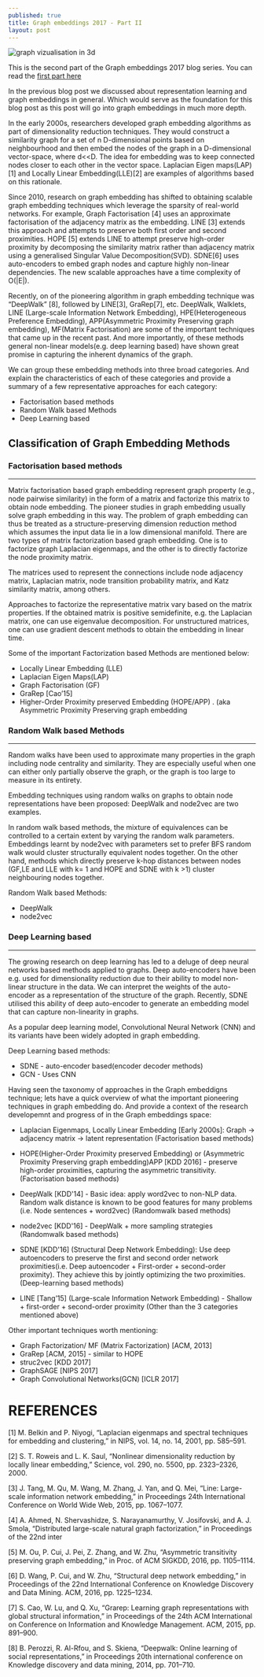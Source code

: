 ```yaml
---
published: true
title: Graph embeddings 2017 - Part II
layout: post
---
```

![graph vizualisation in 3d]({{site.baseurl}}/images/3d-graph-viz.png)

This is the second part of the Graph embeddings 2017 blog series. You can read the [first part here](https://iamsiva11.github.io/Graph-embeddings-part-1/)

In the previous blog post we discussed about representation learning and graph embeddings in general. Which would serve as the foundation for this blog post as this post will go into graph embeddings in much more depth. 

In the early 2000s, researchers developed graph embedding algorithms as part of dimensionality reduction techniques. They would construct  a  similarity  graph  for  a  set  of n D-dimensional  points  based  on  neighbourhood  and  then embed  the  nodes  of  the  graph  in  a D-dimensional  vector-space, where d<<D. The idea for embedding was to keep connected  nodes  closer  to  each  other  in  the  vector  space. Laplacian  Eigen maps(LAP)[1] and  Locally  Linear  Embedding(LLE)[2] are  examples  of  algorithms  based  on  this  rationale. 

Since 2010, research on graph embedding has shifted to obtaining scalable  graph embedding techniques which leverage the sparsity of real-world networks. For example, Graph Factorisation [4] uses an approximate factorisation of the adjacency matrix as the embedding. LINE [3] extends this approach and attempts to preserve both first order and second proximities. HOPE [5] extends LINE to attempt preserve  high-order  proximity  by  decomposing  the  similarity matrix rather than adjacency matrix using a generalised Singular Value Decomposition(SVD). SDNE[6] uses auto-encoders to embed graph nodes and capture highly non-linear dependencies. The new scalable approaches have a time complexity of O(|E|).

Recently, on of the pioneering algorithm in graph embedding technique was “DeepWalk” [8], followed by LINE[3], GraRep[7], etc. DeepWalk,	Walklets, LINE (Large-scale Information Network Embedding),	HPE(Heterogeneous Preference Embedding), APP(Asymmetric Proximity Preserving graph embedding), MF(Matrix Factorisation) are some of the important techniques that came up in the recent past. And more importantly, of these methods general  non-linear  models(e.g.  deep learning based) have shown great promise in capturing the inherent  dynamics of the graph.

We can group these embedding methods into three broad categories. And explain the characteristics of each of these categories and provide a summary of a few representative approaches for each category:

* Factorisation based methods
* Random Walk based Methods
* Deep Learning based

## Classification of Graph Embedding Methods

### Factorisation based methods
---

Matrix factorisation based graph embedding represent graph property (e.g., node pairwise similarity) in the form of a matrix and factorize this matrix to obtain node embedding. The pioneer studies in graph embedding usually solve graph embedding in this way. The problem of graph embedding can thus be treated as a structure-preserving dimension reduction method which assumes the input data lie in a low dimensional manifold. There are two types of matrix  factorization based graph embedding. One is to factorize graph Laplacian eigenmaps, and the other is to directly factorize the node proximity matrix. 

The matrices used to represent the connections include node adjacency matrix, Laplacian matrix, node transition probability matrix, and Katz  similarity matrix,  among  others. 

Approaches  to  factorize  the  representative  matrix  vary  based  on  the  matrix properties.  If  the  obtained  matrix  is  positive  semidefinite, e.g.  the  Laplacian  matrix,  one  can  use  eigenvalue  decomposition. For  unstructured  matrices,  one  can  use  gradient descent methods to obtain the embedding in linear time.

Some of the important Factorization based Methods are mentioned below:

* Locally Linear Embedding (LLE)
* Laplacian Eigen Maps(LAP)
* Graph Factorisation (GF) 
* GraRep [Cao’15]
* Higher-Order Proximity preserved Embedding (HOPE/APP) . (aka Asymmetric Proximity Preserving graph embedding

### Random Walk based Methods
---

Random walks have been used to approximate many properties in the graph including node centrality and similarity. They are especially useful when one can either only  partially  observe  the  graph,  or  the  graph  is  too  large to measure in its entirety.

Embedding techniques using random walks on graphs to obtain node representations have been proposed: DeepWalk and node2vec are two examples. 

In random walk based  methods,  the  mixture  of  equivalences  can  be  controlled  to  a  certain  extent  by  varying  the  random  walk parameters. Embeddings learnt  by node2vec with  parameters set  to  prefer  BFS  random  walk  would  cluster  structurally equivalent  nodes  together. On  the  other  hand,  methods which directly preserve k-hop distances between nodes (GF,LE and LLE with k= 1 and HOPE and SDNE with k >1) cluster neighbouring nodes together.

Random Walk based Methods:

* DeepWalk
* node2vec

### Deep Learning based
---

The growing research on deep learning has led to a deluge of deep neural networks based methods applied to graphs. Deep auto-encoders have been e.g. used for dimensionality reduction  due to their ability to model non-linear structure in the data. We can interpret the weights of the auto-encoder as a representation of  the  structure  of  the  graph. Recently, SDNE  utilised this ability of deep auto-encoder to generate an embedding model that can capture non-linearity in graphs. 

As  a  popular  deep  learning model, Convolutional Neural Network (CNN) and its variants  have  been  widely  adopted  in  graph  embedding.

Deep Learning based methods:

* SDNE - auto-encoder based(encoder decoder methods)
* GCN - Uses CNN

Having seen the taxonomy of approaches in the Graph embeddigns technique; lets have a quick overview of what the important pioneering techniques in graph embedding do. And provide a context of the research developemnt and progress of in the Graph embeddings space:

* Laplacian Eigenmaps, Locally Linear Embedding [Early 2000s]: 
Graph -> adjacency matrix -> latent representation (Factorisation based methods)

* HOPE(Higher-Order Proximity preserved Embedding) or (Asymmetric Proximity Preserving graph embedding)APP [KDD 2016] - preserve high-order proximities, capturing the asymmetric transitivity. (Factorisation based methods)

* DeepWalk [KDD'14] - Basic idea: apply word2vec to non-NLP data. Random walk distance is known to be good features for many problems (i.e. Node sentences + word2vec) (Randomwalk based methods)

* node2vec [KDD'16] - DeepWalk + more sampling strategies (Randomwalk based methods)

* SDNE [KDD'16] (Structural Deep Network Embedding): Use  deep  autoencoders  to preserve  the  first  and  second  order  network proximities(i.e. Deep autoencoder + First-order + second-order proximity). They achieve this by jointly optimizing the two proximities. (Deep-learning based methods)

* LINE [Tang’15] (Large-scale Information Network Embedding) - Shallow + first-order + second-order proximity (Other than the 3 categories mentioned above)

Other important techniques worth mentioning:

* Graph Factorization/ MF (Matrix Factorization) [ACM, 2013]
* GraRep [ACM, 2015] - similar to HOPE
* struc2vec [KDD 2017]
* GraphSAGE [NIPS 2017]
* Graph Convolutional Networks(GCN) [ICLR 2017]

# REFERENCES

[1] M. Belkin and P. Niyogi, “Laplacian eigenmaps and spectral techniques for embedding and clustering,” in NIPS, vol. 14, no. 14, 2001, pp. 585–591.

[2] S. T. Roweis and L. K. Saul, “Nonlinear dimensionality reduction by locally linear embedding,” Science, vol. 290, no. 5500, pp. 2323–2326, 2000.

[3] J. Tang, M. Qu, M. Wang, M. Zhang, J. Yan, and Q. Mei, “Line: Large-scale information network embedding,” in Proceedings 24th International Conference on World Wide Web, 2015, pp. 1067–1077.

[4] A. Ahmed, N. Shervashidze, S. Narayanamurthy, V. Josifovski,
and A. J. Smola, “Distributed large-scale natural graph factorization,”
in Proceedings of the 22nd inter

[5] M. Ou, P. Cui, J. Pei, Z. Zhang, and W. Zhu, “Asymmetric transitivity preserving graph embedding,” in Proc. of ACM SIGKDD, 2016, pp. 1105–1114.

[6] D. Wang, P. Cui, and W. Zhu, “Structural deep network embedding,”
in Proceedings of the 22nd International Conference on
Knowledge Discovery and Data Mining. ACM, 2016, pp. 1225–1234.

[7] S. Cao, W. Lu, and Q. Xu, “Grarep: Learning graph representations
with global structural information,” in Proceedings of the 24th ACM
International on Conference on Information and Knowledge Management.
ACM, 2015, pp. 891–900.

[8] B. Perozzi, R. Al-Rfou, and S. Skiena, “Deepwalk: Online learning
of social representations,” in Proceedings 20th international conference
on Knowledge discovery and data mining, 2014, pp. 701–710.